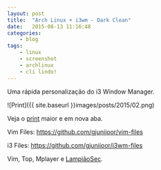 ```yaml
---
layout: post
title:  "Arch Linux + i3wm - Dark Clean"
date:   2015-08-13 11:16:48
categories:
    - blog
tags:
    - linux
    - screenshot
    - archlinux
    - cli lindo!
---
```


Uma rápida personalização do i3 Window Manager.

![Print]({{ site.baseurl }}images/posts/2015/02.png)

Veja o <a title="ScreenShot" href="{{ site.baseurl }}images/posts/2015/02.png" target="_blank">print</a> maior e em nova aba.

Vim Files: <a href="https://github.com/gjuniioor/vim-files" target="_blank">https://github.com/gjuniioor/vim-files</a>

i3 Files: <a href="https://github.com/gjuniioor/i3wm-files" target="_blank">https://github.com/gjuniioor/i3wm-files</a>

Vim, Top, Mplayer e <a href="https://lampiaosec.github.io" target="_blank">LampiãoSec</a>.
